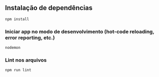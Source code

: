 ## Instalação de dependências
```bash
npm install
```

### Iniciar app no modo de desenvolvimento (hot-code reloading, error reporting, etc.)
```bash
nodemon
```

### Lint nos arquivos
```bash
npm run lint
```